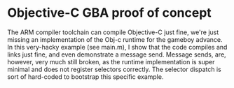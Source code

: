 # Objective-C GBA proof of concept

The ARM compiler toolchain can compile Objective-C just fine, we're just missing an implementation of the Obj-c runtime for the gameboy advance. In this very-hacky example (see main.m), I show that the code compiles and links just fine, and even demonstrate a message send. Message sends, are, however, very much still broken, as the runtime implementation is super minimal and does not register selectors correctly. The selector dispatch is sort of hard-coded to bootstrap this specific example.

